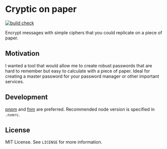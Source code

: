# Cryptic on paper

[![build check](https://github.com/ny1am/cryptic-on-paper/actions/workflows/build.yml/badge.svg)](https://github.com/ny1am/cryptic-on-paper/actions/workflows/build.yml)

Encrypt messages with simple ciphers that you could replicate on a piece of paper.

## Motivation

I wanted a tool that would allow me to create robust passwords that are hard to remember but easy to calculate with a piece of paper. Ideal for creating a master password for your password manager or other important services.

## Development

[pnpm](https://pnpm.io/) and [fnm](https://github.com/Schniz/fnm) are preferred.
Recommended node version is specified in `.nvmrc`.

## License

MIT License. See `LICENSE` for more information.
